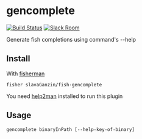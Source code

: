 # gencomplete

[![Build Status][travis-badge]][travis-link]
[![Slack Room][slack-badge]][slack-link]

Generate fish completions using command's --help

## Install


With [fisherman]

```
fisher slavaGanzin/fish-gencomplete
```

You need [help2man](https://www.gnu.org/software/help2man/) installed to run this plugin

## Usage

```fish
gencomplete binaryInPath [--help-key-of-binary]
```

[travis-link]: https://travis-ci.org/slavaGanzin/fish-gencomplete
[travis-badge]: https://travis-ci.org/slavaGanzin/fish-gencomplete.svg?branch=master
[slack-link]: https://fisherman-wharf.herokuapp.com
[slack-badge]: https://fisherman-wharf.herokuapp.com/badge.svg
[fisherman]: https://github.com/fisherman/fisherman
